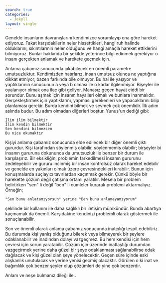 ```yaml
---
search: true
categories: 
  - Jekyll
layout: single
---
```


Genelde insanların davranışlarını kendimizce yorumlayıp ona göre hareket ediyoruz. Fakat karşıdakilerin neler hissettikleri, hangi ruh 
halinde olduklarını, sıkıntılarının neler olduğunu ve hangi amaçla hareket ettiklerini bilmiyoruz. Bunlar hakkında bir şekilde yeterince 
bilgi edinmek gerekiyor o insanı gerçekten anlamak ve harekete geçmek için.

Anlama çabamız sonucunda çıkabilecek en önemli parametre umutsuzluktur. Kendimizden hatırlarız, insan umutsuz olunca ne yaptığına dikkat etmiyor, bazen farkında bile olmuyor. Bu hal ile yaşıyor ve yaptıklarının sonucunun a veya b olması ile o kadar ilgilenmiyor. Bişeyler ile 
oyalanıyor olmak ona ilaç gibi geliyor. Manasız geçen hayat ciddi bir sorundur. Bunu aşmak için insanın hayalleri olmalı ve bunlara 
inanmalıdır. Gerçekleştirmek için yaptıklarını, yapması gerekenleri ve yapacaklarını bilip planlaması gerekir. Burda kendini bilmek ve 
sevmek çok önemlidir.  İlk adım aslında budur. Bu adım olmadan diğerleri boştur. Yunus'un dediği gibi:

	İlim ilim bilmektir
	İlim kendin bilmektir
	Sen kendini bilmezsen
	Bu nice okumaktır

Kişiyi anlama çabamız sonucunda elde edilecek bir diğer önemli çıktı gururdur. Kişi tarafından söylenmiş olabilir, söylenmemiş olabilir; birşeyler bi insanın gururuna dokununca da umutsuzluk ile benzer bir durum ile karşılaşırız. Bir eksikliğin, problemin farkedilmesi insanın gururunu zedeleyebilir ve gururu incinmiş bir insan kontrolsüz 
olarak hareket edebilir ve genelde en yakınları olmak üzere çevresindekileri kırabilir. Bunun için konuşmalarda suçlayıcı tavırlardan 
kaçınmak gerekir. Çünkü böyle bir harekette çözüm değil çatışma ortamı yaratılır. Mesela bir problem belirtirken "sen" li değil "ben" li 
cümleler kurarak problemi aktarmalıyız. Örneğin;
	
	"Sen bunu anlatamıyorsun" yerine "Ben bunu anlamayamıyorum"

şeklinde bir kullanım ile daha sağlıklı bir iletişim mümkündür. Bunda abartıya kaçmamak da önemli. Karşıdakine kendinizi problemli olarak 
göstermek ile sonuçlanabilir.

Son ve önemli olarak anlama çabamız sonucunda inatçılığı tespit edebiliriz. Bu durumda kişi yanlış olduğunu bilerek veya bilmeyerek bir şeylere odaklanabilir ve inadından dolayı vazgeçmez. Bu hem kendisi için hem çevresi için sorun yaratabilir. Çözüm için üzerinde inatlaştığı durumdan vazgeçirmek yerine daha güzel bir şeye odaklanması sağlanabilirse odak dağılacak ve kişi güzel olan şeye yönelecektir. Geçen süre içinde eski alışkanlık unutulacak ve yerine yenisi geçmiş olacaktır. Görülen o ki inat ve bağımlılık çok benzer şeyler olup çözümleri de yine çok benzerdir.

Anlam ve neşe bulmanız dileği ile..
